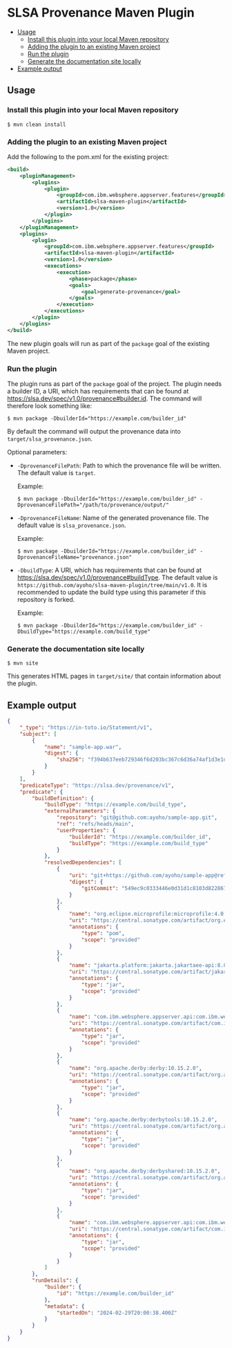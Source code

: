 # SLSA Provenance Maven Plugin

- [Usage](#usage)
  - [Install this plugin into your local Maven repository](#install-this-plugin-into-your-local-maven-repository)
  - [Adding the plugin to an existing Maven project](#adding-the-plugin-to-an-existing-maven-project)
  - [Run the plugin](#run-the-plugin)
  - [Generate the documentation site locally](#generate-the-documentation-site-locally)
- [Example output](#example-output)

## Usage

### Install this plugin into your local Maven repository

```
$ mvn clean install
```

### Adding the plugin to an existing Maven project

Add the following to the pom.xml for the existing project:

```XML
<build>
    <pluginManagement>
        <plugins>
            <plugin>
                <groupId>com.ibm.websphere.appserver.features</groupId>
                <artifactId>slsa-maven-plugin</artifactId>
                <version>1.0</version>
            </plugin>
        </plugins>
    </pluginManagement>
    <plugins>
        <plugin>
            <groupId>com.ibm.websphere.appserver.features</groupId>
            <artifactId>slsa-maven-plugin</artifactId>
            <version>1.0</version>
            <executions>
                <execution>
                    <phase>package</phase>
                    <goals>
                        <goal>generate-provenance</goal>
                    </goals>
                </execution>
            </executions>
        </plugin>
    </plugins>
</build>
```

The new plugin goals will run as part of the `package` goal of the existing Maven project.

### Run the plugin

The plugin runs as part of the `package` goal of the project. The plugin needs a builder ID, a URI, which has requirements that can be found at https://slsa.dev/spec/v1.0/provenance#builder.id. The command will therefore look something like:

```
$ mvn package -DbuilderId="https://example.com/builder_id"
```

By default the command will output the provenance data into `target/slsa_provenance.json`.

Optional parameters:
- `-DprovenanceFilePath`: Path to which the provenance file will be written. The default value is `target`.

    Example:

    `$ mvn package -DbuilderId="https://example.com/builder_id" -DprovenanceFilePath="/path/to/provenance/output/"`

- `-DprovenanceFileName`: Name of the generated provenance file. The default value is `slsa_provenance.json`.

    Example:

    `$ mvn package -DbuilderId="https://example.com/builder_id" -DprovenanceFileName="provenance.json"`

- `-DbuildType`: A URI, which has requirements that can be found at https://slsa.dev/spec/v1.0/provenance#buildType. The default value is `https://github.com/ayoho/slsa-maven-plugin/tree/main/v1.0`. It is recommended to update the build type using this parameter if this repository is forked.

    Example:

    `$ mvn package -DbuilderId="https://example.com/builder_id" -DbuildType="https://example.com/build_type"`

### Generate the documentation site locally

```
$ mvn site
```

This generates HTML pages in `target/site/` that contain information about the plugin.

## Example output

```JSON
{
    "_type": "https://in-toto.io/Statement/v1",
    "subject": [
        {
            "name": "sample-app.war",
            "digest": {
                "sha256": "f394b637eeb729346f6d203bc367c6d36a74af1d3e1d84ebdc758224e7548616"
            }
        }
    ],
    "predicateType": "https://slsa.dev/provenance/v1",
    "predicate": {
        "buildDefinition": {
            "buildType": "https://example.com/build_type",
            "externalParameters": {
                "repository": "git@github.com:ayoho/sample-app.git",
                "ref": "refs/heads/main",
                "userProperties": {
                    "builderId": "https://example.com/builder_id",
                    "buildType": "https://example.com/build_type"
                }
            },
            "resolvedDependencies": [
                {
                    "uri": "git+https://github.com/ayoho/sample-app@refs/heads/main",
                    "digest": {
                        "gitCommit": "549ec9c0333446e0d31d1c8103d822867c65ce01"
                    }
                },
                {
                    "name": "org.eclipse.microprofile:microprofile:4.0.1",
                    "uri": "https://central.sonatype.com/artifact/org.eclipse.microprofile/microprofile/4.0.1",
                    "annotations": {
                        "type": "pom",
                        "scope": "provided"
                    }
                },
                {
                    "name": "jakarta.platform:jakarta.jakartaee-api:8.0.0",
                    "uri": "https://central.sonatype.com/artifact/jakarta.platform/jakarta.jakartaee-api/8.0.0",
                    "annotations": {
                        "type": "jar",
                        "scope": "provided"
                    }
                },
                {
                    "name": "com.ibm.websphere.appserver.api:com.ibm.websphere.appserver.api.basics:1.4.60",
                    "uri": "https://central.sonatype.com/artifact/com.ibm.websphere.appserver.api/com.ibm.websphere.appserver.api.basics/1.4.60",
                    "annotations": {
                        "type": "jar",
                        "scope": "provided"
                    }
                },
                {
                    "name": "org.apache.derby:derby:10.15.2.0",
                    "uri": "https://central.sonatype.com/artifact/org.apache.derby/derby/10.15.2.0",
                    "annotations": {
                        "type": "jar",
                        "scope": "provided"
                    }
                },
                {
                    "name": "org.apache.derby:derbytools:10.15.2.0",
                    "uri": "https://central.sonatype.com/artifact/org.apache.derby/derbytools/10.15.2.0",
                    "annotations": {
                        "type": "jar",
                        "scope": "provided"
                    }
                },
                {
                    "name": "org.apache.derby:derbyshared:10.15.2.0",
                    "uri": "https://central.sonatype.com/artifact/org.apache.derby/derbyshared/10.15.2.0",
                    "annotations": {
                        "type": "jar",
                        "scope": "provided"
                    }
                },
                {
                    "name": "com.ibm.websphere.appserver.api:com.ibm.websphere.appserver.api.jwt:1.1.62",
                    "uri": "https://central.sonatype.com/artifact/com.ibm.websphere.appserver.api/com.ibm.websphere.appserver.api.jwt/1.1.62",
                    "annotations": {
                        "type": "jar",
                        "scope": "provided"
                    }
                }
            ]
        },
        "runDetails": {
            "builder": {
                "id": "https://example.com/builder_id"
            },
            "metadata": {
                "startedOn": "2024-02-29T20:00:38.400Z"
            }
        }
    }
}
```